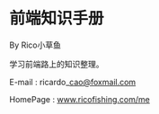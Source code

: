 # 前端知识手册

By Rico小草鱼

学习前端路上的知识整理。

E-mail : ricardo\_cao@foxmail.com

HomePage : www.ricofishing.com/me




